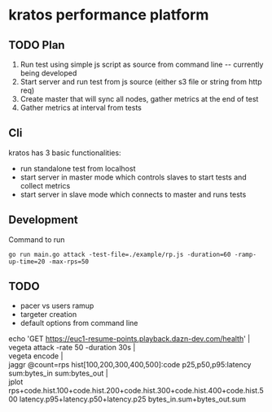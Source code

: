 # kratos performance platform

## TODO Plan

1. Run test using simple js script as source from command line -- currently being developed
2. Start server and run test from js source (either s3 file or string from http req)
3. Create master that will sync all nodes, gather metrics at the end of test
4. Gather metrics at interval from tests


## Cli

kratos has 3 basic functionalities:

- run standalone test from localhost
- start server in master mode which controls slaves to start tests and collect metrics
- start server in slave mode which connects to master and runs tests


## Development

Command to run
```
go run main.go attack -test-file=./example/rp.js -duration=60 -ramp-up-time=20 -max-rps=50
```

## TODO

- pacer vs users ramup
- targeter creation
- default options from command line


echo 'GET https://euc1-resume-points.playback.dazn-dev.com/health' | \
    vegeta attack -rate 50 -duration 30s | \
    vegeta encode | \
    jaggr @count=rps hist\[100,200,300,400,500\]:code p25,p50,p95:latency sum:bytes_in sum:bytes_out | \
    jplot rps+code.hist.100+code.hist.200+code.hist.300+code.hist.400+code.hist.500 latency.p95+latency.p50+latency.p25 bytes_in.sum+bytes_out.sum